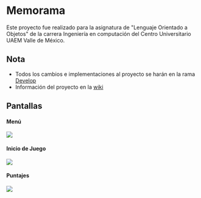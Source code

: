 # Memorama
Este proyecto fue realizado para la asignatura de "Lenguaje Orientado a Objetos" de la carrera Ingeniería en computación del Centro Universitario UAEM Valle de México.

## Nota
- Todos los cambios e implementaciones al proyecto se harán en la rama [Develop](https://github.com/lietochris/memorama/tree/develop)
- Información del proyecto en la [wiki](https://github.com/lietochris/memorama/wiki/Reportes)


## Pantallas

#### Menú
![](https://github.com/lietochris/memorama/blob/develop/Dise%C3%B1os/Men%C3%BA.png?raw=true)

#### Inicio de Juego
![](https://github.com/lietochris/memorama/blob/develop/Dise%C3%B1os/Iniciar_Juego.png?raw=true)

#### Puntajes
![](https://github.com/lietochris/memorama/blob/develop/Dise%C3%B1os/Tabla_Puntuacion.png?raw=true)

